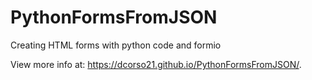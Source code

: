 # PythonFormsFromJSON
Creating HTML forms with python code and formio

View more info at: https://dcorso21.github.io/PythonFormsFromJSON/.
